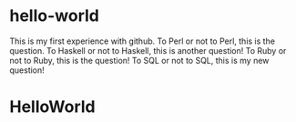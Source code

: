 # hello-world
This is my first experience with github.
To Perl or not to Perl, this is the question.
To Haskell or not to Haskell, this is another question!
To Ruby or not to Ruby, this is the question!
To SQL or not to SQL, this is my new question!

# HelloWorld

